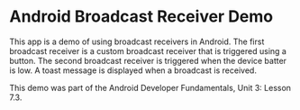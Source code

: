 # Android Broadcast Receiver Demo

This app is a demo of using broadcast receivers in Android.  The first broadcast receiver is a custom
broadcast receiver that is triggered using a button.  The second broadcast receiver is triggered when
the device batter is low.  A toast message is displayed when a broadcast is received.

This demo was part of the Android Developer Fundamentals, Unit 3: Lesson 7.3.
